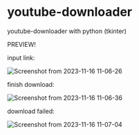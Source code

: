 # youtube-downloader
youtube-downloader with python (tkinter)

PREVIEW!


input link:

![Screenshot from 2023-11-16 11-06-26](https://github.com/adenkesuma/youtube-downloader/assets/101191379/0e34f1a9-ea83-4935-9c01-a51741970a49)


finish download:

![Screenshot from 2023-11-16 11-06-36](https://github.com/adenkesuma/youtube-downloader/assets/101191379/036f5f87-dd0a-477a-856e-bf9b16a3053f)



download failed:

![Screenshot from 2023-11-16 11-07-04](https://github.com/adenkesuma/youtube-downloader/assets/101191379/d00c73ec-7a78-4dc1-9dd4-080588628969)
